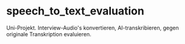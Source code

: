 # speech_to_text_evaluation
Uni-Projekt. Interview-Audio's konvertieren, AI-transkribieren, gegen originale Transkription evaluieren.
